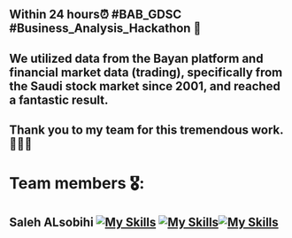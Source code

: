 
   
 



## Within 24 hours⏰ #BAB_GDSC #Business_Analysis_Hackathon 🎯
## We utilized data from the Bayan platform and financial market data (trading), specifically from the Saudi stock market since 2001, and reached a fantastic result.
## Thank you to my team for this tremendous work. 🙏🏻🤩


# Team members 🎖️: 

## Saleh ALsobihi  [![My Skills](https://skillicons.dev/icons?i=linkedin)](https://www.linkedin.com/in/alsobihi/)  [![My Skills](https://skillicons.dev/icons?i=github)](https://github.com/alsobihi)[![My Skills](https://skillicons.dev/icons?i=twitter)](https://twitter.com/AiAlsobihi)

